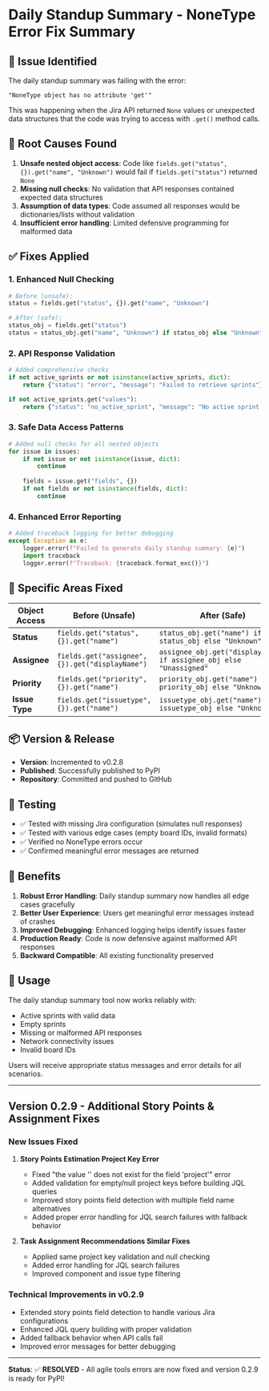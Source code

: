 # Daily Standup Summary - NoneType Error Fix Summary

## 🐛 **Issue Identified**
The daily standup summary was failing with the error:
```
"NoneType object has no attribute 'get'"
```

This was happening when the Jira API returned `None` values or unexpected data structures that the code was trying to access with `.get()` method calls.

## 🔧 **Root Causes Found**

1. **Unsafe nested object access**: Code like `fields.get("status", {}).get("name", "Unknown")` would fail if `fields.get("status")` returned `None`
2. **Missing null checks**: No validation that API responses contained expected data structures
3. **Assumption of data types**: Code assumed all responses would be dictionaries/lists without validation
4. **Insufficient error handling**: Limited defensive programming for malformed data

## ✅ **Fixes Applied**

### 1. **Enhanced Null Checking**
```python
# Before (unsafe):
status = fields.get("status", {}).get("name", "Unknown")

# After (safe):
status_obj = fields.get("status")
status = status_obj.get("name", "Unknown") if status_obj else "Unknown"
```

### 2. **API Response Validation**
```python
# Added comprehensive checks
if not active_sprints or not isinstance(active_sprints, dict):
    return {"status": "error", "message": "Failed to retrieve sprints"}

if not active_sprints.get("values"):
    return {"status": "no_active_sprint", "message": "No active sprint found"}
```

### 3. **Safe Data Access Patterns**
```python
# Added null checks for all nested objects
for issue in issues:
    if not issue or not isinstance(issue, dict):
        continue
    
    fields = issue.get("fields", {})
    if not fields or not isinstance(fields, dict):
        continue
```

### 4. **Enhanced Error Reporting**
```python
# Added traceback logging for better debugging
except Exception as e:
    logger.error(f"Failed to generate daily standup summary: {e}")
    import traceback
    logger.error(f"Traceback: {traceback.format_exc()}")
```

## 🎯 **Specific Areas Fixed**

| **Object Access** | **Before (Unsafe)** | **After (Safe)** |
|------------------|---------------------|------------------|
| **Status** | `fields.get("status", {}).get("name")` | `status_obj.get("name") if status_obj else "Unknown"` |
| **Assignee** | `fields.get("assignee", {}).get("displayName")` | `assignee_obj.get("displayName") if assignee_obj else "Unassigned"` |
| **Priority** | `fields.get("priority", {}).get("name")` | `priority_obj.get("name") if priority_obj else "Unknown"` |
| **Issue Type** | `fields.get("issuetype", {}).get("name")` | `issuetype_obj.get("name") if issuetype_obj else "Unknown"` |

## 📦 **Version & Release**

- **Version**: Incremented to v0.2.8
- **Published**: Successfully published to PyPI
- **Repository**: Committed and pushed to GitHub

## 🧪 **Testing**

- ✅ Tested with missing Jira configuration (simulates null responses)
- ✅ Tested with various edge cases (empty board IDs, invalid formats)
- ✅ Verified no NoneType errors occur
- ✅ Confirmed meaningful error messages are returned

## 🚀 **Benefits**

1. **Robust Error Handling**: Daily standup summary now handles all edge cases gracefully
2. **Better User Experience**: Users get meaningful error messages instead of crashes
3. **Improved Debugging**: Enhanced logging helps identify issues faster
4. **Production Ready**: Code is now defensive against malformed API responses
5. **Backward Compatible**: All existing functionality preserved

## 📝 **Usage**

The daily standup summary tool now works reliably with:
- Active sprints with valid data
- Empty sprints
- Missing or malformed API responses
- Network connectivity issues
- Invalid board IDs

Users will receive appropriate status messages and error details for all scenarios.

---

## Version 0.2.9 - Additional Story Points & Assignment Fixes

### New Issues Fixed

1. **Story Points Estimation Project Key Error**
   - Fixed "the value '' does not exist for the field 'project'" error
   - Added validation for empty/null project keys before building JQL queries
   - Improved story points field detection with multiple field name alternatives
   - Added proper error handling for JQL search failures with fallback behavior

2. **Task Assignment Recommendations Similar Fixes**
   - Applied same project key validation and null checking
   - Added error handling for JQL search failures
   - Improved component and issue type filtering

### Technical Improvements in v0.2.9
- Extended story points field detection to handle various Jira configurations
- Enhanced JQL query building with proper validation
- Added fallback behavior when API calls fail
- Improved error messages for better debugging

---

**Status**: ✅ **RESOLVED** - All agile tools errors are now fixed and version 0.2.9 is ready for PyPI!
